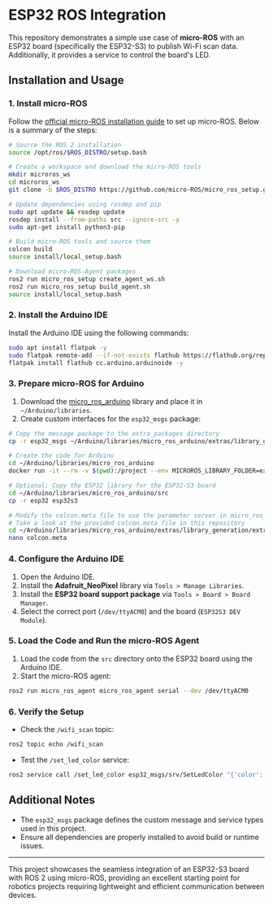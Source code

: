 # ESP32 ROS Integration

This repository demonstrates a simple use case of **micro-ROS** with an ESP32 board (specifically the ESP32-S3) to publish Wi-Fi scan data. Additionally, it provides a service to control the board's LED.

## Installation and Usage

### 1. Install micro-ROS

Follow the [official micro-ROS installation guide](https://micro.ros.org/docs/tutorials/core/first_application_linux/) to set up micro-ROS. Below is a summary of the steps:

```bash
# Source the ROS 2 installation
source /opt/ros/$ROS_DISTRO/setup.bash

# Create a workspace and download the micro-ROS tools
mkdir microros_ws
cd microros_ws
git clone -b $ROS_DISTRO https://github.com/micro-ROS/micro_ros_setup.git src/micro_ros_setup

# Update dependencies using rosdep and pip
sudo apt update && rosdep update
rosdep install --from-paths src --ignore-src -y
sudo apt-get install python3-pip

# Build micro-ROS tools and source them
colcon build
source install/local_setup.bash

# Download micro-ROS-Agent packages
ros2 run micro_ros_setup create_agent_ws.sh
ros2 run micro_ros_setup build_agent.sh
source install/local_setup.bash
```

### 2. Install the Arduino IDE

Install the Arduino IDE using the following commands:

```bash
sudo apt install flatpak -y
sudo flatpak remote-add --if-not-exists flathub https://flathub.org/repo/flathub.flatpakrepo
flatpak install flathub cc.arduino.arduinoide -y
```

### 3. Prepare micro-ROS for Arduino

1. Download the [micro_ros_arduino](https://github.com/micro-ROS/micro_ros_arduino/releases/tag/v2.0.7-humble) library and place it in `~/Arduino/libraries`.
2. Create custom interfaces for the `esp32_msgs` package:

```bash
# Copy the message package to the extra_packages directory
cp -r esp32_msgs ~/Arduino/libraries/micro_ros_arduino/extras/library_generation/extra_packages

# Create the code for Arduino
cd ~/Arduino/libraries/micro_ros_arduino
docker run -it --rm -v $(pwd):/project --env MICROROS_LIBRARY_FOLDER=extras microros/micro_ros_static_library_builder:humble

# Optional: Copy the ESP32 library for the ESP32-S3 board
cd ~/Arduino/libraries/micro_ros_arduino/src
cp -r esp32 esp32s3

# Modify the colcon.meta file to use the parameter server in micro_ros_arduino
# Take a look at the provided colcon.meta file in this repository
cd ~/Arduino/libraries/micro_ros_arduino/extras/library_generation/extra_packages
nano colcon.meta
```

### 4. Configure the Arduino IDE

1. Open the Arduino IDE.
2. Install the **Adafruit_NeoPixel** library via `Tools > Manage Libraries`.
3. Install the **ESP32 board support package** via `Tools > Board > Board Manager`.
4. Select the correct port (`/dev/ttyACM0`) and the board (`ESP32S3 DEV Module`).

### 5. Load the Code and Run the micro-ROS Agent

1. Load the code from the `src` directory onto the ESP32 board using the Arduino IDE.
2. Start the micro-ROS agent:

```bash
ros2 run micro_ros_agent micro_ros_agent serial --dev /dev/ttyACM0
```

### 6. Verify the Setup

- Check the `/wifi_scan` topic:

```bash
ros2 topic echo /wifi_scan
```

- Test the `/set_led_color` service:

```bash
ros2 service call /set_led_color esp32_msgs/srv/SetLedColor "{'color': {'r': 1, 'g': 0, 'b': 1}}"
```

## Additional Notes

- The `esp32_msgs` package defines the custom message and service types used in this project.
- Ensure all dependencies are properly installed to avoid build or runtime issues.

---

This project showcases the seamless integration of an ESP32-S3 board with ROS 2 using micro-ROS, providing an excellent starting point for robotics projects requiring lightweight and efficient communication between devices.
